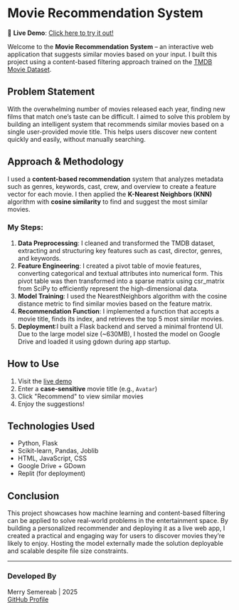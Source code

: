 # Movie Recommendation System

 🚀 **Live Demo**: <a href="https://huggingface.co/spaces/merryzrs/movie-recommender" target="_blank">Click here to try it out!</a>

Welcome to the **Movie Recommendation System** – an interactive web application that suggests similar movies based on your input. I built this project using a content-based filtering approach trained on the [TMDB Movie Dataset](https://www.kaggle.com/datasets/tmdb/tmdb-movie-metadata).



## Problem Statement

With the overwhelming number of movies released each year, finding new films that match one’s taste can be difficult. I aimed to solve this problem by building an intelligent system that recommends similar movies based on a single user-provided movie title. This helps users discover new content quickly and easily, without manually searching.

## Approach & Methodology

I used a **content-based recommendation** system that analyzes metadata such as genres, keywords, cast, crew, and overview to create a feature vector for each movie. I then applied the **K-Nearest Neighbors (KNN)** algorithm with **cosine similarity** to find and suggest the most similar movies.

### My Steps:
1. **Data Preprocessing**: I cleaned and transformed the TMDB dataset, extracting and structuring key features such as cast, director, genres, and keywords.
2. **Feature Engineering**:  I created a pivot table of movie features, converting categorical and textual attributes into numerical form. This pivot table was then transformed into a sparse matrix using csr_matrix from SciPy to efficiently represent the high-dimensional data.
3. **Model Training**: I used the NearestNeighbors algorithm with the cosine distance metric to find similar movies based on the feature matrix.
4. **Recommendation Function**:  I implemented a function that accepts a movie title, finds its index, and retrieves the top 5 most similar movies.
5. **Deployment**:I built a Flask backend and served a minimal frontend UI. Due to the large model size (~630MB), I hosted the model on Google Drive and loaded it using gdown during app startup.

##  How to Use

1. Visit the [live demo](https://huggingface.co/spaces/merryzrs/movie-recommender)
2. Enter a **case-sensitive** movie title (e.g., `Avatar`)
3. Click "Recommend" to view similar movies
4. Enjoy the suggestions!


## Technologies Used

- Python, Flask
- Scikit-learn, Pandas, Joblib
- HTML, JavaScript, CSS
- Google Drive + GDown
- Replit (for deployment)


## Conclusion

This project showcases how machine learning and content-based filtering can be applied to solve real-world problems in the entertainment space. By building a personalized recommender and deploying it as a live web app, I created a practical and engaging way for users to discover movies they’re likely to enjoy. Hosting the model externally made the solution deployable and scalable despite file size constraints.

---

### Developed By

Merry Semereab | 2025  
[GitHub Profile](https://github.com/semereab-merry)

